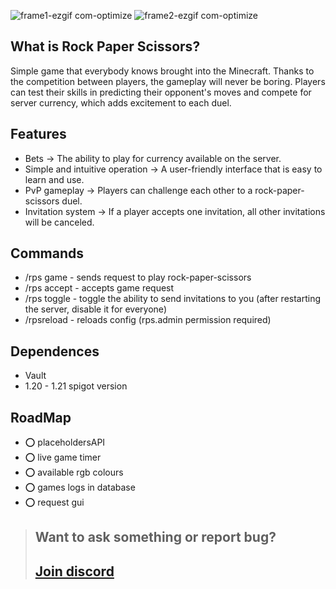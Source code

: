 
![frame1-ezgif com-optimize](https://github.com/user-attachments/assets/4ea9db33-73fe-4d22-89c6-d94f742c68b5)
![frame2-ezgif com-optimize](https://github.com/user-attachments/assets/f7e0127a-21f0-45f2-9fbc-34ed9ccc37d0)



## What is Rock Paper Scissors?
Simple game that everybody knows brought into the Minecraft. Thanks to the competition between players, the gameplay will never be boring. Players can test their skills in predicting their opponent's moves and compete for server currency, which adds excitement to each duel.

## Features
- Bets -> The ability to play for currency available on the server.
- Simple and intuitive operation -> A user-friendly interface that is easy to learn and use.
- PvP gameplay -> Players can challenge each other to a rock-paper-scissors duel.
- Invitation system -> If a player accepts one invitation, all other invitations will be canceled.

## Commands
- /rps game <player> <bet> - sends request to play rock-paper-scissors
- /rps accept <player> - accepts game request
- /rps toggle - toggle the ability to send invitations to you (after restarting the server, disable it for everyone)
- /rpsreload - reloads config (rps.admin permission required)

## Dependences
- Vault
- 1.20 - 1.21 spigot version

## RoadMap
- ⭕ placeholdersAPI
- ⭕ live game timer
- ⭕ available rgb colours
- ⭕ games logs in database
- ⭕ request gui


> ## Want to ask something or report bug?
> ## [Join discord](https://discord.com/invite/NfcnukNMmW)
